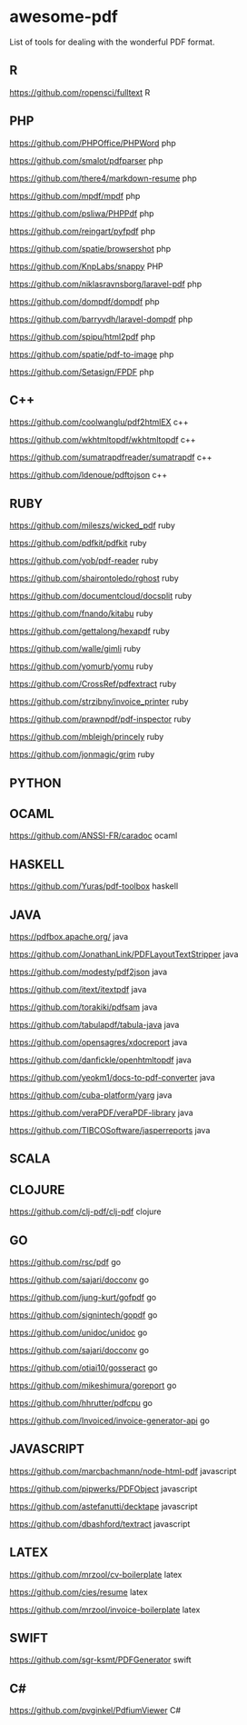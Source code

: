 # awesome-pdf
List of tools for dealing with the wonderful PDF format.

## R

https://github.com/ropensci/fulltext R


## PHP


https://github.com/PHPOffice/PHPWord
php

https://github.com/smalot/pdfparser
php



https://github.com/there4/markdown-resume
php



https://github.com/mpdf/mpdf
php


https://github.com/psliwa/PHPPdf
php


https://github.com/reingart/pyfpdf
php



https://github.com/spatie/browsershot
php



https://github.com/KnpLabs/snappy
PHP

https://github.com/niklasravnsborg/laravel-pdf
php

https://github.com/dompdf/dompdf
php

https://github.com/barryvdh/laravel-dompdf
php

https://github.com/spipu/html2pdf
php


https://github.com/spatie/pdf-to-image
php

https://github.com/Setasign/FPDF
php




## C++ 

https://github.com/coolwanglu/pdf2htmlEX
c++

https://github.com/wkhtmltopdf/wkhtmltopdf
c++


https://github.com/sumatrapdfreader/sumatrapdf
c++


https://github.com/ldenoue/pdftojson
c++




## RUBY



https://github.com/mileszs/wicked_pdf
ruby

https://github.com/pdfkit/pdfkit
ruby

https://github.com/yob/pdf-reader
ruby


https://github.com/shairontoledo/rghost
ruby



https://github.com/documentcloud/docsplit
ruby

https://github.com/fnando/kitabu
ruby

https://github.com/gettalong/hexapdf
ruby

https://github.com/walle/gimli
ruby

https://github.com/yomurb/yomu
ruby

https://github.com/CrossRef/pdfextract
ruby


https://github.com/strzibny/invoice_printer
ruby

https://github.com/prawnpdf/pdf-inspector
ruby

https://github.com/mbleigh/princely
ruby

https://github.com/jonmagic/grim
ruby




## PYTHON



## OCAML

https://github.com/ANSSI-FR/caradoc
ocaml

## HASKELL

https://github.com/Yuras/pdf-toolbox
haskell

## JAVA

https://pdfbox.apache.org/
java


https://github.com/JonathanLink/PDFLayoutTextStripper
java


https://github.com/modesty/pdf2json
java

https://github.com/itext/itextpdf
java


https://github.com/torakiki/pdfsam
java

https://github.com/tabulapdf/tabula-java
java

https://github.com/opensagres/xdocreport
java

https://github.com/danfickle/openhtmltopdf
java


https://github.com/yeokm1/docs-to-pdf-converter
java

https://github.com/cuba-platform/yarg
java

https://github.com/veraPDF/veraPDF-library
java


https://github.com/TIBCOSoftware/jasperreports
java



## SCALA

## CLOJURE

https://github.com/clj-pdf/clj-pdf
clojure


## GO

https://github.com/rsc/pdf
go

https://github.com/sajari/docconv
go

https://github.com/jung-kurt/gofpdf
go

https://github.com/signintech/gopdf
go

https://github.com/unidoc/unidoc
go

https://github.com/sajari/docconv
go

https://github.com/otiai10/gosseract
go

https://github.com/mikeshimura/goreport
go

https://github.com/hhrutter/pdfcpu
go

https://github.com/Invoiced/invoice-generator-api
go

## JAVASCRIPT

https://github.com/marcbachmann/node-html-pdf
javascript


https://github.com/pipwerks/PDFObject
javascript

https://github.com/astefanutti/decktape
javascript

https://github.com/dbashford/textract
javascript

## LATEX

https://github.com/mrzool/cv-boilerplate
latex

https://github.com/cies/resume
latex

https://github.com/mrzool/invoice-boilerplate
latex

## SWIFT
https://github.com/sgr-ksmt/PDFGenerator
swift

## C#

https://github.com/pvginkel/PdfiumViewer
C#

